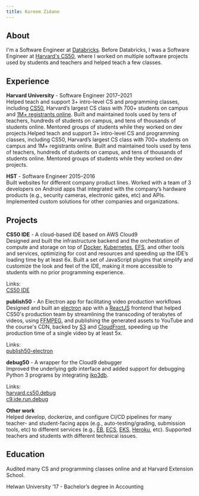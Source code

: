 ```yaml
---
title: Kareem Zidane
---
```


## About

I'm a Software Engineer at [Databricks](https://databricks.com/). Before Databricks, I was a Software Engineer at [Harvard's CS50](https://cs50.harvard.edu/), where I worked on multiple software projects used by students and teachers and helped teach a few classes.


## Experience

**Harvard University** - Software Engineer 2017–2021<br>
Helped teach and support 3+ intro-level CS and programming classes, including [CS50](https://cs50.harvard.edu/), Harvard’s largest CS class with 700+ students on campus and [1M+ registrants online](https://cs50.edx.org/). Built and maintained tools used by tens of teachers, hundreds of students on campus, and tens of thousands of students online. Mentored groups of students while they worked on dev projects.Helped teach and support 3+ intro-level CS and programming classes, including CS50, Harvard’s largest CS class with 700+ students on campus and 1M+ registrants online. Built and maintained tools used by tens of teachers, hundreds of students on campus, and tens of thousands of students online. Mentored groups of students while they worked on dev projects.


**HST** - Software Engineer 2015–2016<br>
Built websites for different company product lines. Worked with a team of 3 developers on Android apps that integrated with the company’s hardware products (e.g., security cameras, electronic gates, etc) and APIs. Implemented custom solutions for other companies and organizations.


## Projects

**CS50 IDE** - A cloud-based IDE based on AWS Cloud9<br>
Designed and built the infrastructure backend and the orchestration of compute and storage on top of [Docker](https://www.docker.com/), [Kubernetes](https://kubernetes.io/), [EFS](https://aws.amazon.com/efs/), and other tools and services, optimizing for cost and resources and speeding up the IDE’s loading time by at least 6x. Built a set of JavaScript plugins that simplify and customize the look and feel of the IDE, making it more accessible to students with no prior programming experience.

Links:<br>
[<i class="fas fa-link"></i> CS50 IDE](https://ide.cs50.io/)

**publish50** - An Electron app for facilitating video production workflows<br>
Designed and built an [electron](https://www.electronjs.org/) app with a [ReactJS](https://reactjs.org/) frontend that helped CS50's production team by streamlining the transcoding of terabytes of videos, using [FFMPEG](https://www.ffmpeg.org/), and publishing the generated assets to YouTube and the course's CDN, backed by [S3](https://aws.amazon.com/s3/) and [CloudFront](https://aws.amazon.com/cloudfront/), speeding up the production time of a single video by at least 5x.

Links:<br>
[<i class="fas fa-link"></i> publish50-electron](https://github.com/cs50/publish50-electron/)

**debug50** - A wrapper for the Cloud9 debugger<br>
Improved the underlying gdb interface and added support for debugging Python 3 programs by integrating [ikp3db](https://github.com/cs50/ikp3db/).

Links:<br>
[<i class="fas fa-link"></i> harvard.cs50.debug](https://github.com/cs50/harvard.cs50.debug/)<br>
[<i class="fas fa-link"></i> c9.ide.run.debug](https://github.com/c9/core/blob/master/plugins/c9.ide.run.debug/debuggers/gdb/)

**Other work**<br>
Helped develop, dockerize, and configure CI/CD pipelines for many teacher- and student-facing apps (e.g., auto-testing/grading, submission tools, etc) to different services (e.g., [EB](https://aws.amazon.com/elasticbeanstalk/), [ECS](https://aws.amazon.com/ecs/), [EKS](https://aws.amazon.com/eks/), [Heroku](https://www.heroku.com/), etc). Supported teachers and students with different technical issues.


## Education

Audited many CS and programming classes online and at Harvard Extension School.

Helwan University ‘17 - Bachelor’s degree in Accounting


<script>
    $('.embed-responsive-16by9').removeClass('embed-responsive-16by9').addClass('embed-responsive-21by9');
</script>

<!-- Google tag (gtag.js) -->
<script async src="https://www.googletagmanager.com/gtag/js?id=G-SP65C1BP2K"></script>
<script>
    window.dataLayer = window.dataLayer || [];
    function gtag(){dataLayer.push(arguments);}
    gtag('js', new Date());

    gtag('config', 'G-SP65C1BP2K');
</script>
